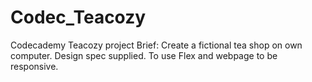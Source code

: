 # Codec_Teacozy
Codecademy Teacozy project
Brief:
Create a fictional tea shop on own computer. Design spec supplied. 
To use Flex and webpage to be responsive. 
